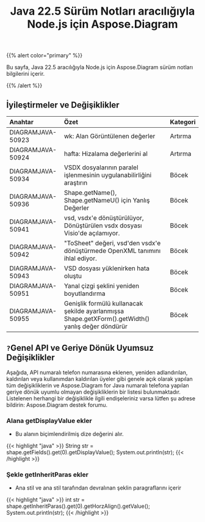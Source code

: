 ﻿---
title: Java 22.5 Sürüm Notları aracılığıyla Node.js için Aspose.Diagram
type: docs
weight: 23
url: /tr/java/aspose-diagram-for-node-js-via-java-22-5-release-notes/
---
{{% alert color="primary" %}}

Bu sayfa, Java 22.5 aracılığıyla Node.js için Aspose.Diagram sürüm notları bilgilerini içerir.

{{% /alert %}}
## **İyileştirmeler ve Değişiklikler**  ##

|**Anahtar**|**Özet**|**Kategori**|
|:- |:- |:- |
|DIAGRAMJAVA-50923|wk: Alan Görüntülenen değerler|Artırma|
|DIAGRAMJAVA-50924|hafta: Hizalama değerlerini al|Artırma|
|DIAGRAMJAVA-50934|VSDX dosyalarının paralel işlenmesinin uygulanabilirliğini araştırın|Böcek|
|DIAGRAMJAVA-50936|Shape.getName(), Shape.getNameU() için Yanlış Değerler|Böcek|
|DIAGRAMJAVA-50941|vsd, vsdx'e dönüştürülüyor, Dönüştürülen vsdx dosyası Visio'de açılamıyor.|Böcek|
|DIAGRAMJAVA-50942|"ToSheet" değeri, vsd'den vsdx'e dönüştürmede OpenXML tanımını ihlal ediyor.|Böcek|
|DIAGRAMJAVA-50943|VSD dosyası yüklenirken hata oluştu|Böcek|
|DIAGRAMJAVA-50951|Yanal çizgi şeklini yeniden boyutlandırma|Böcek|
|DIAGRAMJAVA-50955|Genişlik formülü kullanacak şekilde ayarlanmışsa Shape.getXForm().getWidth() yanlış değer döndürür|Böcek|

## `?`**Genel API ve Geriye Dönük Uyumsuz Değişiklikler**
Aşağıda, API numaralı telefon numarasına eklenen, yeniden adlandırılan, kaldırılan veya kullanımdan kaldırılan üyeler gibi genele açık olarak yapılan tüm değişikliklerin ve Aspose.Diagram for Java numaralı telefona yapılan geriye dönük uyumlu olmayan değişikliklerin bir listesi bulunmaktadır. Listelenen herhangi bir değişiklikle ilgili endişeleriniz varsa lütfen şu adrese bildirin: Aspose.Diagram destek forumu.

### **Alana getDisplayValue ekler**
- Bu alanın biçimlendirilmiş dize değerini alır.

{{< highlight "java" >}}
String str = shape.getFields().get(0).getDisplayValue();
System.out.println(str);
{{< /highlight >}}

### **Şekle getInheritParas ekler**
- Ana stil ve ana stil tarafından devralınan şeklin paragraflarını içerir

{{< highlight "java" >}}
int str = shape.getInheritParas().get(0).getHorzAlign().getValue();
System.out.println(str);
{{< /highlight >}}
